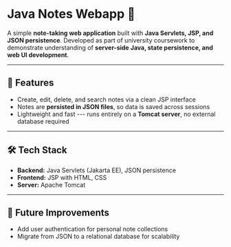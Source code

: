 # Java Notes Webapp 📝

A simple **note-taking web application** built with **Java Servlets,
JSP, and JSON persistence**. Developed as part of university coursework
to demonstrate understanding of **server-side Java, state persistence,
and web UI development**.

------------------------------------------------------------------------

## 🚀 Features

-   Create, edit, delete, and search notes via a clean JSP interface
-   Notes are **persisted in JSON files**, so data is saved across
    sessions
-   Lightweight and fast --- runs entirely on a **Tomcat server**, no
    external database required

------------------------------------------------------------------------

## 🛠️ Tech Stack

-   **Backend:** Java Servlets (Jakarta EE), JSON persistence
-   **Frontend:** JSP with HTML, CSS
-   **Server:** Apache Tomcat

------------------------------------------------------------------------

## 📌 Future Improvements

-   Add user authentication for personal note collections
-   Migrate from JSON to a relational database for scalability
